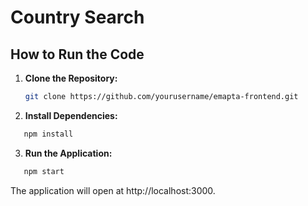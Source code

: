# Country Search

## How to Run the Code

1. **Clone the Repository:**

   ```bash
   git clone https://github.com/yourusername/emapta-frontend.git
   ```

2. **Install Dependencies:**

```bash
   npm install
```

3. **Run the Application:**

```bash
   npm start
```

The application will open at http://localhost:3000.
